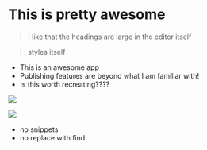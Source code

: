 # This is pretty awesome

> I like that the headings are large in the editor itself




> styles itself































- This is an awesome app
- Publishing features are beyond what I am familiar with!
- Is this worth recreating????

![](http://placekitten.com/200/200)


![](http://placekitten.com/200/200)
















- no snippets
- no replace with find
<!--stackedit_data:
eyJoaXN0b3J5IjpbLTYyOTcwNzEzNiwtMTM5NzE0NTY0NF19
-->